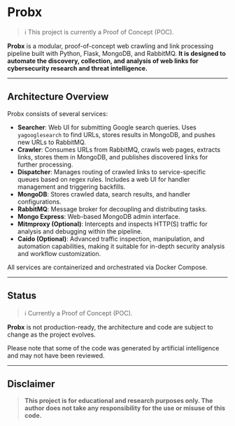 # Probx

> ℹ️ This project is currently a Proof of Concept (POC).

**Probx** is a modular, proof-of-concept web crawling and link processing pipeline built with Python, Flask, MongoDB, and RabbitMQ. **It is designed to automate the discovery, collection, and analysis of web links for cybersecurity research and threat intelligence.**

---

## Architecture Overview

Probx consists of several services:

- **Searcher**: Web UI for submitting Google search queries. Uses `yagooglesearch` to find URLs, stores results in MongoDB, and pushes new URLs to RabbitMQ.
- **Crawler**: Consumes URLs from RabbitMQ, crawls web pages, extracts links, stores them in MongoDB, and publishes discovered links for further processing.
- **Dispatcher**: Manages routing of crawled links to service-specific queues based on regex rules. Includes a web UI for handler management and triggering backfills.
- **MongoDB**: Stores crawled data, search results, and handler configurations.
- **RabbitMQ**: Message broker for decoupling and distributing tasks.
- **Mongo Express**: Web-based MongoDB admin interface.
- **Mitmproxy (Optional)**: Intercepts and inspects HTTP(S) traffic for analysis and debugging within the pipeline.
- **Caido (Optional)**: Advanced traffic inspection, manipulation, and automation capabilities, making it suitable for in-depth security analysis and workflow customization.


All services are containerized and orchestrated via Docker Compose.

---

## Status

> ℹ️ Currently a Proof of Concept (POC).

**Probx** is not production-ready, the architecture and code are subject to change as the project evolves. 

Please note that some of the code was generated by artificial intelligence and may not have been reviewed.

---

## Disclaimer
> **This project is for educational and research purposes only. The author does not take any responsibility for the use or misuse of this code.**
